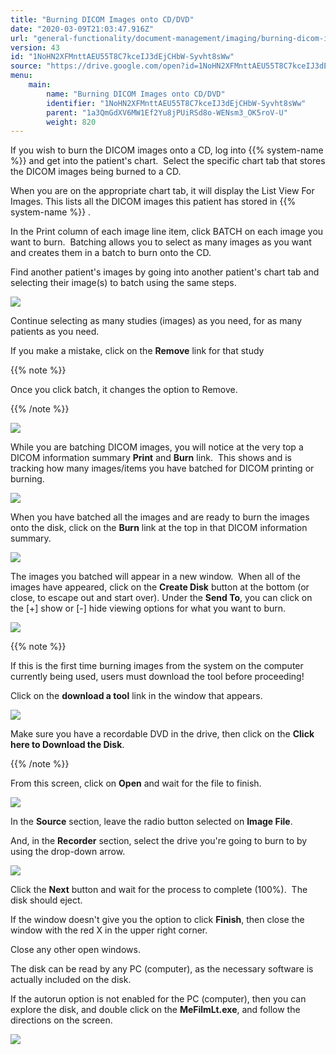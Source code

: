 ```yaml
---
title: "Burning DICOM Images onto CD/DVD"
date: "2020-03-09T21:03:47.916Z"
url: "general-functionality/document-management/imaging/burning-dicom-images-onto-cd-dvd.html"
version: 43
id: "1NoHN2XFMnttAEU55T8C7kceIJ3dEjCHbW-Syvht8sWw"
source: "https://drive.google.com/open?id=1NoHN2XFMnttAEU55T8C7kceIJ3dEjCHbW-Syvht8sWw"
menu:
    main:
        name: "Burning DICOM Images onto CD/DVD"
        identifier: "1NoHN2XFMnttAEU55T8C7kceIJ3dEjCHbW-Syvht8sWw"
        parent: "1a3QmGdXV6MW1Ef2Yu8jPUiRSd8o-WENsm3_OK5roV-U"
        weight: 820
---
```

If you wish to burn the DICOM images onto a CD, log into {{% system-name %}} and get into the patient's chart.  Select the specific chart tab that stores the DICOM images being burned to a CD.

When you are on the appropriate chart tab, it will display the List View For Images. This lists all the DICOM images this patient has stored in {{% system-name %}} .  

In the Print column of each image line item, click BATCH on each image you want to burn.  Batching allows you to select as many images as you want and creates them in a batch to burn onto the CD.

Find another patient's images by going into another patient's chart tab and selecting their image(s) to batch using the same steps.

![](burning-dicom-images-onto-cd-dvd.images/image1.png)



Continue selecting as many studies (images) as you need, for as many patients as you need.

If you make a mistake, click on the **Remove** link for that study

{{% note %}}

Once you click batch, it changes the option to Remove.

{{% /note %}}


![](burning-dicom-images-onto-cd-dvd.images/image2.png)

While you are batching DICOM images, you will notice at the very top a DICOM information summary **Print** and **Burn** link.  This shows and is tracking how many images/items you have batched for DICOM printing or burning.

![](burning-dicom-images-onto-cd-dvd.images/image3.png)



When you have batched all the images and are ready to burn the images onto the disk, click on the **Burn** link at the top in that DICOM information summary.

![](burning-dicom-images-onto-cd-dvd.images/image4.png)

The images you batched will appear in a new window.  When all of the images have appeared, click on the **Create Disk** button at the bottom (or close, to escape out and start over). Under the **Send To**, you can click on the [+] show or [-] hide viewing options for what you want to burn.

![](burning-dicom-images-onto-cd-dvd.images/image5.png)

{{% note %}}

If this is the first time burning images from the system on the computer currently being used, users must download the tool before proceeding!

Click on the **download a tool** link in the window that appears.

![](burning-dicom-images-onto-cd-dvd.images/image6.png)

Make sure you have a recordable DVD in the drive, then click on the **Click here to Download the Disk**.



{{% /note %}}


From this screen, click on **Open** and wait for the file to finish.  

![](burning-dicom-images-onto-cd-dvd.images/image7.png)

In the **Source** section, leave the radio button selected on **Image File**.

And, in the **Recorder** section, select the drive you're going to burn to by using the drop-down arrow.

![](burning-dicom-images-onto-cd-dvd.images/image8.png)

Click the **Next** button and wait for the process to complete (100%).  The disk should eject.

If the window doesn't give you the option to click **Finish**, then close the window with the red X in the upper right corner.

Close any other open windows.

The disk can be read by any PC (computer), as the necessary software is actually included on the disk.

If the autorun option is not enabled for the PC (computer), then you can explore the disk, and double click on the **MeFilmLt.exe**, and follow the directions on the screen.  

![](burning-dicom-images-onto-cd-dvd.images/image9.png)



